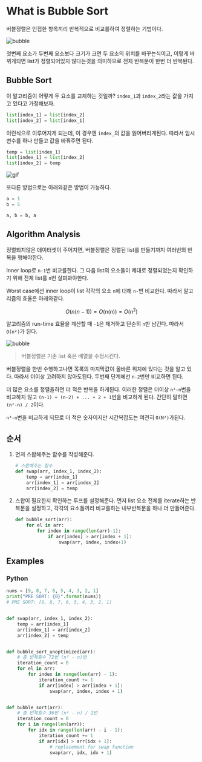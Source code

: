 # What is Bubble Sort

버블정렬은 인접한 항목끼리 반복적으로 비교를하여 정렬하는 기법이다.

![bubble](https://s3.amazonaws.com/codecademy-content/courses/sorting/BubbleSort.gif)

첫번째 요소가 두번째 요소보다 크기가 크면 두 요소의 위치를 바꾸는식이고, 이렇게 바뀌게되면 list가 정렬되어있지 않다는것을 의미하므로 전체 반복문이 한번 더 반복된다.

## Bubble Sort

이 알고리즘이 어떻게 두 요소를 교체하는 것일까? `index_1`과 `index_2`라는 값을 가지고 있다고 가정해보자.

```py
list[index_1] = list[index_2]
list[index_2] = list[index_1]
```

이런식으로 이루어지게 되는데, 이 경우엔 `index_`의 값을 잃어버리게된다. 따라서 임시 변수를 하나 만들고 값을 바꿔주면 된다.

```py
temp = list[index_1]
list[index_1] = list[index_2]
list[index_2] = temp
```

![gif](https://s3.amazonaws.com/codecademy-content/courses/sorting/swap.gif)

또다른 방법으로는 아래와같은 방법이 가능하다.

```py
a = 1
b = 5

a, b = b, a
```

## Algorithm Analysis

정렬되지않은 데이터셋이 주어지면, 버블정렬은 정렬된 list를 만들기까지 여러번의 반복을 행해야한다.

Inner loop로 `n-1`번 비교를한다. 그 다음 list의 요소들이 제대로 정렬되었는지 확인하기 위해 전체 list를 `n`번 살펴봐야한다.

Worst case에선 inner loop이 list 각각의 요소 `n`에 대해 `n-`번 비교한다. 따라서 알고리즘의 효율은 아래와같다.

$$O(n(n-1))=O(n(n))=O(n^2)$$

알고리즘의 run-time 효율을 계산할 때 `-1`은 제거하고 단순히 `n`만 남긴다. 따라서 `O(n²)`가 된다.

![bubble](https://s3.amazonaws.com/codecademy-content/courses/sorting/Sorting+Course+Efficiency+Diagram+1.svg)

> 버블정렬은 기존 list 혹은 배열을 수정시킨다.

버블정렬을 한번 수행하고나면 목록의 마지막값이 올바른 위치에 있다는 것을 알고 있다. 따라서 더이상 고려하지 않아도된다. 두번째 단계에선 `n-2`번만 비교하면 된다.

더 많은 요소를 정렬을하면 더 적은 반복을 하게된다. 이러한 정렬은 더이상 `n²-n`번을 비교하지 않고 `(n-1) + (n-2) + ... + 2 + 1`번을 비교하게 된다. 간단히 말하면 `(n²-n) / 2`이다.

`n²-n`번을 비교하게 되므로 더 적은 숫자이지만 시간복잡도는 여전히 `O(N²)`가된다.

## 순서

1. 먼저 스왑해주는 함수를 작성해준다.

    ```py
    # 스왑해주는 함수
    def swap(arr, index_1, index_2):
        temp = arr[index_1]
        arr[index_1] = arr[index_2]
        arr[index_2] = temp
    ```

2. 스왑이 필요한지 확인하는 루프를 설정해준다.
   먼저 list 요소 전체를 iterate하는 반복문을 설정하고, 각각의 요소들끼리 비교를하는 내부반복문을 하나 더 만들어준다.

    ```py
    def bubble_sort(arr):
        for el in arr:
            for index in range(len(arr)-1):
                if arr[index] > arr[index + 1]:
                    swap(arr, index, index+1)
    ```

## Examples

### Python

```py
nums = [9, 8, 7, 6, 5, 4, 3, 2, 1]
print("PRE SORT: {0}".format(nums))
# PRE SORT: [9, 8, 7, 6, 5, 4, 3, 2, 1]


def swap(arr, index_1, index_2):
    temp = arr[index_1]
    arr[index_1] = arr[index_2]
    arr[index_2] = temp


def bubble_sort_unoptimized(arr):
    # 총 반복횟수 72번 (n² - n)번
    iteration_count = 0
    for el in arr:
        for index in range(len(arr) - 1):
            iteration_count += 1
            if arr[index] > arr[index + 1]:
                swap(arr, index, index + 1)


def bubble_sort(arr):
    # 총 반복횟수 36번 (n² - n) / 2번
    iteration_count = 0
    for i in range(len(arr)):
        for idx in range(len(arr) - i - 1):
            iteration_count += 1
            if arr[idx] > arr[idx + 1]:
                # replacement for swap function
                swap(arr, idx, idx + 1)
```

